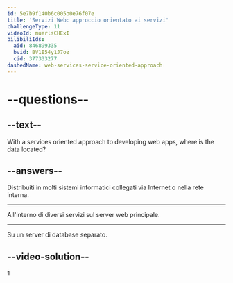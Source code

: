 ```yaml
---
id: 5e7b9f140b6c005b0e76f07e
title: 'Servizi Web: approccio orientato ai servizi'
challengeType: 11
videoId: muerlsCHExI
bilibiliIds:
  aid: 846899335
  bvid: BV1E54y1J7oz
  cid: 377333277
dashedName: web-services-service-oriented-approach
---
```


# --questions--

## --text--

With a services oriented approach to developing web apps, where is the data located?

## --answers--

Distribuiti in molti sistemi informatici collegati via Internet o nella rete interna.

---

All'interno di diversi servizi sul server web principale.

---

Su un server di database separato.

## --video-solution--

1

